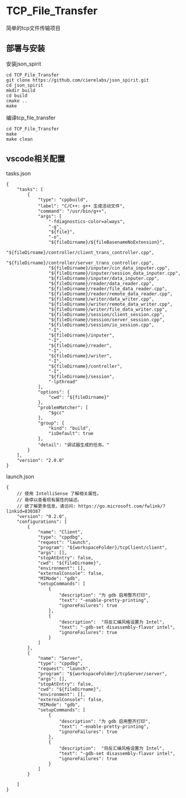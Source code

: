 # TCP_File_Transfer

简单的tcp文件传输项目

部署与安装
---
安装json_spirit

    cd TCP_File_Transfer
    git clone https://github.com/cierelabs/json_spirit.git
    cd json_spirit
    mkdir build
    cd build
    cmake ..
    make

编译tcp_file_transfer
    
    cd TCP_File_Transfer
    make
    make clean

vscode相关配置
---

tasks.json

    {
        "tasks": [
            {
                "type": "cppbuild",
                "label": "C/C++: g++ 生成活动文件",
                "command": "/usr/bin/g++",
                "args": [
                    "-fdiagnostics-color=always",
                    "-g",
                    "${file}",
                    "-o",
                    "${fileDirname}/${fileBasenameNoExtension}",
                    "${fileDirname}/controller/client_trans_controller.cpp",
                    "${fileDirname}/controller/server_trans_controller.cpp",
                    "${fileDirname}/inputer/cin_data_inputer.cpp",
                    "${fileDirname}/inputer/session_data_inputer.cpp",
                    "${fileDirname}/inputer/data_inputer.cpp",
                    "${fileDirname}/reader/data_reader.cpp",
                    "${fileDirname}/reader/file_data_reader.cpp",
                    "${fileDirname}/reader/remote_data_reader.cpp",
                    "${fileDirname}/writer/data_writer.cpp",
                    "${fileDirname}/writer/remote_data_writer.cpp",
                    "${fileDirname}/writer/file_data_writer.cpp",
                    "${fileDirname}/session/client_session.cpp",
                    "${fileDirname}/session/server_session.cpp",
                    "${fileDirname}/session/io_session.cpp",
                    "-I",
                    "${fileDirname}/inputer",
                    "-I",
                    "${fileDirname}/reader",
                    "-I",
                    "${fileDirname}/writer",
                    "-I",
                    "${fileDirname}/controller",
                    "-I",
                    "${fileDirname}/session",
                    "-lpthread"
                ],
                "options": {
                    "cwd": "${fileDirname}"
                },
                "problemMatcher": [
                    "$gcc"
                ],
                "group": {
                    "kind": "build",
                    "isDefault": true
                },
                "detail": "调试器生成的任务。"
            }
        ],
        "version": "2.0.0"
    }



launch.json

    {
        // 使用 IntelliSense 了解相关属性。 
        // 悬停以查看现有属性的描述。
        // 欲了解更多信息，请访问: https://go.microsoft.com/fwlink/?linkid=830387
        "version": "0.2.0",
        "configurations": [
            {
                "name": "Client",
                "type": "cppdbg",
                "request": "launch",
                "program": "${workspaceFolder}/tcpClient/client",
                "args": [],
                "stopAtEntry": false,
                "cwd": "${fileDirname}",
                "environment": [],
                "externalConsole": false,
                "MIMode": "gdb",
                "setupCommands": [
                    {
                        "description": "为 gdb 启用整齐打印",
                        "text": "-enable-pretty-printing",
                        "ignoreFailures": true
                    },
                    {
                        "description":  "将反汇编风格设置为 Intel",
                        "text": "-gdb-set disassembly-flavor intel",
                        "ignoreFailures": true
                    }
                ]
            },
            {
                "name": "Server",
                "type": "cppdbg",
                "request": "launch",
                "program": "${workspaceFolder}/tcpServer/server",
                "args": [],
                "stopAtEntry": false,
                "cwd": "${fileDirname}",
                "environment": [],
                "externalConsole": false,
                "MIMode": "gdb",
                "setupCommands": [
                    {
                        "description": "为 gdb 启用整齐打印",
                        "text": "-enable-pretty-printing",
                        "ignoreFailures": true
                    },
                    {
                        "description":  "将反汇编风格设置为 Intel",
                        "text": "-gdb-set disassembly-flavor intel",
                        "ignoreFailures": true
                    }
                ]
            }

        ]
    }